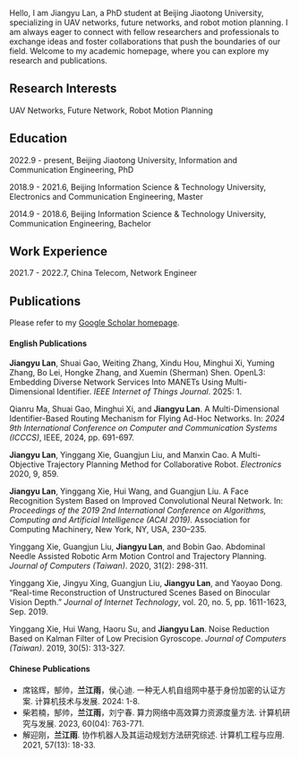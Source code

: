 Hello, I am Jiangyu Lan, a PhD student at Beijing Jiaotong University, specializing in UAV networks, future networks, and robot motion planning. I am always eager to connect with fellow researchers and professionals to exchange ideas and foster collaborations that push the boundaries of our field.  Welcome to my academic homepage, where you can explore my research and publications.

## Research Interests

UAV Networks,
Future Network,
Robot Motion Planning

## Education

2022.9 - present, Beijing Jiaotong University, Information and Communication Engineering, PhD

2018.9 - 2021.6, Beijing Information Science & Technology University, Electronics and Communication Engineering, Master

2014.9 - 2018.6, Beijing Information Science & Technology University, Communication Engineering, Bachelor

## Work Experience

2021.7 - 2022.7, China Telecom, Network Engineer

## Publications

Please refer to my [Google Scholar homepage](https://scholar.google.com/citations?user=sa89XfwAAAAJ&hl=en&oi=ao).

#### English Publications

**Jiangyu Lan**, Shuai Gao, Weiting Zhang, Xindu Hou, Minghui Xi, Yuming Zhang, Bo Lei, Hongke Zhang, and Xuemin (Sherman) Shen. OpenL3: Embedding Diverse Network Services Into MANETs Using Multi-Dimensional Identifier. *IEEE Internet of Things Journal*. 2025: 1.

Qianru Ma, Shuai Gao, Minghui Xi, and **Jiangyu Lan**. A Multi-Dimensional Identifier-Based Routing Mechanism for Flying Ad-Hoc Networks. In: *2024 9th International Conference on Computer and Communication Systems (ICCCS)*, IEEE, 2024, pp. 691-697.

**Jiangyu Lan**, Yinggang Xie, Guangjun Liu, and Manxin Cao. A Multi-Objective Trajectory Planning Method for Collaborative Robot. *Electronics* 2020, 9, 859.

**Jiangyu Lan**, Yinggang Xie, Hui Wang, and Guangjun Liu. A Face Recognition System Based on Improved Convolutional Neural Network. In: *Proceedings of the 2019 2nd International Conference on Algorithms, Computing and Artificial Intelligence (ACAI 2019)*. Association for Computing Machinery, New York, NY, USA, 230–235.

Yinggang Xie, Guangjun Liu, **Jiangyu Lan**, and Bobin Gao. Abdominal Needle Assisted Robotic Arm Motion Control and Trajectory Planning. *Journal of Computers (Taiwan)*. 2020, 31(2): 298-311.

Yinggang Xie, Jingyu Xing, Guangjun Liu, **Jiangyu Lan**, and Yaoyao Dong. “Real-time Reconstruction of Unstructured Scenes Based on Binocular Vision Depth.” *Journal of Internet Technology*, vol. 20, no. 5, pp. 1611-1623, Sep. 2019.

Yinggang Xie, Hui Wang, Haoru Su, and **Jiangyu Lan**. Noise Reduction Based on Kalman Filter of Low Precision Gyroscope. *Journal of Computers (Taiwan)*. 2019, 30(5): 313-327.

#### Chinese Publications

- 席铭辉，郜帅，**兰江雨**，侯心迪. 一种无人机自组网中基于身份加密的认证方案. 计算机技术与发展. 2024: 1-8.
- 柴若楠，郜帅，**兰江雨**，刘宁春. 算力网络中高效算力资源度量方法. 计算机研究与发展. 2023, 60(04): 763-771.
- 解迎刚，**兰江雨**. 协作机器人及其运动规划方法研究综述. 计算机工程与应用. 2021, 57(13): 18-33.

